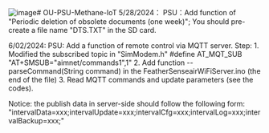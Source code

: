 ![image](https://github.com/Ziefen-Chou/OU-PSU-Methane-IoT/assets/59044637/4e579b71-c114-45b4-9cf7-5b2f09827a58)# OU-PSU-Methane-IoT
5/28/2024：
PSU：Add function of "Periodic deletion of obsolete documents (one week)";
You should pre-create a file name "DTS.TXT" in the SD card.

6/02/2024:
PSU: Add a function of remote control via MQTT server.
Step:
	1. Modified the subscribed topic in "SimModem.h"
	#define AT_MQT_SUB          "AT+SMSUB=\"aimnet/commands1\",1"
	2. Add function -- parseCommand(String command) in the FeatherSenseairWiFiServer.ino (the end of the file)
	3. Read MQTT commands and update parameters (see the codes).

Notice: the publish data in server-side should follow the following form:
"intervalData=xxx;intervalUpdate=xxx;intervalCfg=xxx;intervalLog=xxx;intervalBackup=xxx;"
